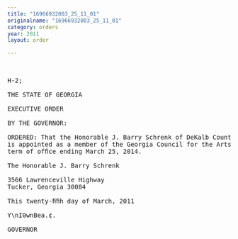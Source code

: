 ```yaml
---
title: "16966932003_25_11_01"
originalname: "16966932003_25_11_01"
category: orders
year: 2011
layout: order

---
```

<pre>
 

H-2; 

THE STATE OF GEORGIA

EXECUTIVE ORDER

BY THE GOVERNOR:

ORDERED: That the Honorable J. Barry Schrenk of DeKalb County, Georgia,
is appointed as a member of the Georgia Council for the Arts, for a
term of ofﬁce ending March 25, 2014.

The Honorable J. Barry Schrenk

3566 Lawrenceville Highway
Tucker, Georgia 30084

This twenty-ﬁﬁh day of March, 2011

Y\nI0wnBea.¢.

GOVERNOR

</pre>
